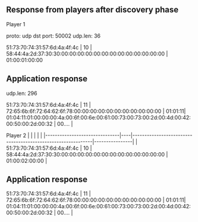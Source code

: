 Response from players after discovery phase
----------------------------------------------
Player 1

proto: udp
dst port: 50002
udp.len: 36

51:73:70:74:31:57:6d:4a:4f:4c | 10 | 58:44:4a:2d:37:30:30:00:00:00:00:00:00:00:00:00:00:00:00:00 | 01:00:01:00:00

Application response
----------------------------

udp.len: 296

51:73:70:74:31:57:6d:4a:4f:4c | 11 | 72:65:6b:6f:72:64:62:6f:78:00:00:00:00:00:00:00:00:00:00:00 | 01:01:11| 01:04:11:01:00:00:00:4a:00:6f:00:6e:00:61:00:73:00:73:00:2d:00:4d:00:42:00:50:00:2d:00:32 | 00.... |

Player 2
|                               |    |                                                             |                |
|-------------------------------|----|-------------------------------------------------------------|----------------|
| 51:73:70:74:31:57:6d:4a:4f:4c | 10 | 58:44:4a:2d:37:30:30:00:00:00:00:00:00:00:00:00:00:00:00:00 | 01:00:02:00:00 |

Application response
----------------------------
51:73:70:74:31:57:6d:4a:4f:4c | 11 | 72:65:6b:6f:72:64:62:6f:78:00:00:00:00:00:00:00:00:00:00:00 | 01:01:11| 01:04:11:01:00:00:00:4a:00:6f:00:6e:00:61:00:73:00:73:00:2d:00:4d:00:42:00:50:00:2d:00:32 | 00.... |
